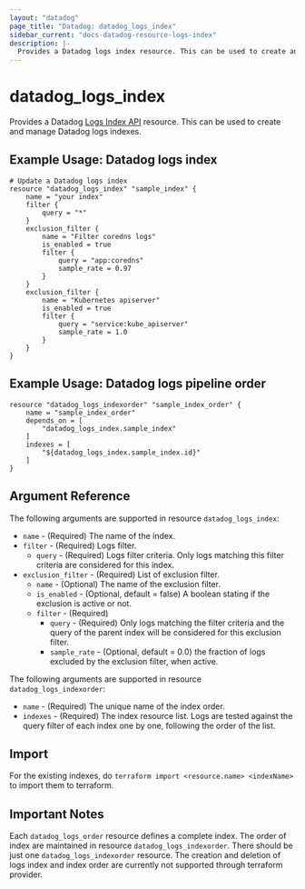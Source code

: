 ```yaml
---
layout: "datadog"
page_title: "Datadog: datadog_logs_index"
sidebar_current: "docs-datadog-resource-logs-index"
description: |-
  Provides a Datadog logs index resource. This can be used to create and manage logs indexes.
---
```


# datadog_logs_index

Provides a Datadog [Logs Index API](https://docs.datadoghq.com/api/?lang=python#logs-indexes) resource. This can be used to create and manage Datadog logs indexes.

## Example Usage: Datadog logs index

```hcl
# Update a Datadog logs index
resource "datadog_logs_index" "sample_index" {
    name = "your index"
    filter {
        query = "*"
    }
    exclusion_filter {
        name = "Filter coredns logs"
        is_enabled = true
        filter {
            query = "app:coredns"
            sample_rate = 0.97
        }
    }
    exclusion_filter {
        name = "Kubernetes apiserver"
        is_enabled = true
        filter {
            query = "service:kube_apiserver"
            sample_rate = 1.0
        }
    }
}
```
## Example Usage: Datadog logs pipeline order

```hcl
resource "datadog_logs_indexorder" "sample_index_order" {
    name = "sample_index_order"
    depends_on = [
        "datadog_logs_index.sample_index"
    ]
    indexes = [
        "${datadog_logs_index.sample_index.id}"
    ]
}
```

## Argument Reference

The following arguments are supported in resource `datadog_logs_index`:
* `name` - (Required) The name of the index.
* `filter` - (Required) Logs filter.
  * `query` - (Required) Logs filter criteria. Only logs matching this filter criteria are considered for this index.
* `exclusion_filter` - (Required) List of exclusion filter.
  * `name` - (Optional) The name of the exclusion filter.
  * `is_enabled` - (Optional, default = false) A boolean stating if the exclusion is active or not.
  * `filter` - (Required)
    * `query` - (Required) Only logs matching the filter criteria and the query of the parent index will be considered for this exclusion filter.
    * `sample_rate` - (Optional, default = 0.0) the fraction of logs excluded by the exclusion filter, when active.

The following arguments are supported in resource `datadog_logs_indexorder`:
* `name` - (Required) The unique name of the index order. 
* `indexes` - (Required) The index resource list. Logs are tested against the query filter of each index one by one, following the order of the list.

## Import

For the existing indexes, do `terraform import <resource.name> <indexName>` to import them to terraform.  

## Important Notes

Each `datadog_logs_order` resource defines a complete index. The order of index are maintained in resource `datadog_logs_indexorder`.
There should be just one `datadog_logs_indexorder` resource. The creation and deletion of logs index and index order are currently
not supported through terraform provider.
